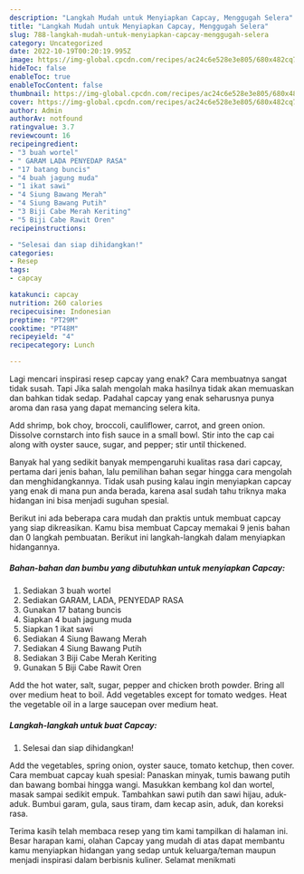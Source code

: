 ```yaml
---
description: "Langkah Mudah untuk Menyiapkan Capcay, Menggugah Selera"
title: "Langkah Mudah untuk Menyiapkan Capcay, Menggugah Selera"
slug: 788-langkah-mudah-untuk-menyiapkan-capcay-menggugah-selera
category: Uncategorized
date: 2022-10-19T00:20:19.995Z
image: https://img-global.cpcdn.com/recipes/ac24c6e528e3e805/680x482cq70/capcay-foto-resep-utama.jpg
hideToc: false
enableToc: true
enableTocContent: false
thumbnail: https://img-global.cpcdn.com/recipes/ac24c6e528e3e805/680x482cq70/capcay-foto-resep-utama.jpg
cover: https://img-global.cpcdn.com/recipes/ac24c6e528e3e805/680x482cq70/capcay-foto-resep-utama.jpg
author: Admin
authorAv: notfound
ratingvalue: 3.7
reviewcount: 16
recipeingredient:
- "3 buah wortel"
- " GARAM LADA PENYEDAP RASA"
- "17 batang buncis"
- "4 buah jagung muda"
- "1 ikat sawi"
- "4 Siung Bawang Merah"
- "4 Siung Bawang Putih"
- "3 Biji Cabe Merah Keriting"
- "5 Biji Cabe Rawit Oren"
recipeinstructions:

- "Selesai dan siap dihidangkan!"
categories:
- Resep
tags:
- capcay

katakunci: capcay 
nutrition: 260 calories
recipecuisine: Indonesian
preptime: "PT29M"
cooktime: "PT48M"
recipeyield: "4"
recipecategory: Lunch

---
```



Lagi mencari inspirasi resep capcay yang enak? Cara membuatnya sangat tidak susah. Tapi Jika salah mengolah maka hasilnya tidak akan memuaskan dan bahkan tidak sedap. Padahal capcay yang enak seharusnya punya aroma dan rasa yang dapat memancing selera kita.


Add shrimp, bok choy, broccoli, cauliflower, carrot, and green onion. Dissolve cornstarch into fish sauce in a small bowl. Stir into the cap cai along with oyster sauce, sugar, and pepper; stir until thickened.

Banyak hal yang sedikit banyak mempengaruhi kualitas rasa dari capcay, pertama dari jenis bahan, lalu pemilihan bahan segar hingga cara mengolah dan menghidangkannya. Tidak usah pusing kalau ingin menyiapkan capcay yang enak di mana pun anda berada, karena asal sudah tahu triknya maka hidangan ini bisa menjadi suguhan spesial.


Berikut ini ada beberapa cara mudah dan praktis untuk membuat capcay yang siap dikreasikan. Kamu bisa membuat Capcay memakai 9 jenis bahan dan 0 langkah pembuatan. Berikut ini langkah-langkah dalam menyiapkan hidangannya.

<!--inarticleads1-->

##### Bahan-bahan dan bumbu yang dibutuhkan untuk menyiapkan Capcay:

1. Sediakan 3 buah wortel
1. Sediakan  GARAM, LADA, PENYEDAP RASA
1. Gunakan 17 batang buncis
1. Siapkan 4 buah jagung muda
1. Siapkan 1 ikat sawi
1. Sediakan 4 Siung Bawang Merah
1. Sediakan 4 Siung Bawang Putih
1. Sediakan 3 Biji Cabe Merah Keriting
1. Gunakan 5 Biji Cabe Rawit Oren


Add the hot water, salt, sugar, pepper and chicken broth powder. Bring all over medium heat to boil. Add vegetables except for tomato wedges. Heat the vegetable oil in a large saucepan over medium heat. 

<!--inarticleads2-->

##### Langkah-langkah untuk buat Capcay:


1. Selesai dan siap dihidangkan!

Add the vegetables, spring onion, oyster sauce, tomato ketchup, then cover. Cara membuat capcay kuah spesial: Panaskan minyak, tumis bawang putih dan bawang bombai hingga wangi. Masukkan kembang kol dan wortel, masak sampai sedikit empuk. Tambahkan sawi putih dan sawi hijau, aduk-aduk. Bumbui garam, gula, saus tiram, dam kecap asin, aduk, dan koreksi rasa. 

Terima kasih telah membaca resep yang tim kami tampilkan di halaman ini. Besar harapan kami, olahan Capcay yang mudah di atas dapat membantu kamu menyiapkan hidangan yang sedap untuk keluarga/teman maupun menjadi inspirasi dalam berbisnis kuliner. Selamat menikmati
